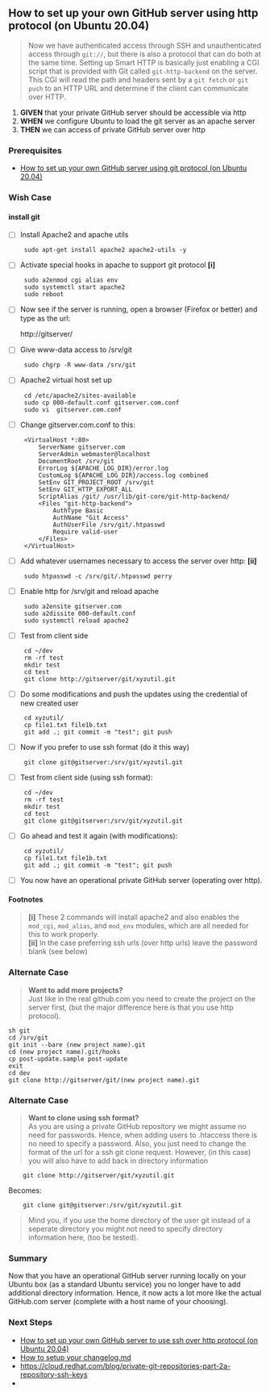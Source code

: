 

## How to set up your own GitHub server using http protocol (on Ubuntu 20.04)
> Now we have authenticated access through SSH and unauthenticated access through `git://`, but there is also a protocol that can do both at the same time. Setting up Smart HTTP is basically just enabling a CGI script that is provided with Git called `git-http-backend` on the server. This CGI will read the path and headers sent by a `git fetch` or `git push` to an HTTP URL and determine if the client can communicate over HTTP.

 1. **GIVEN** that your private GitHub server should be accessible via http
 2. **WHEN** we configure Ubuntu to load the git server as an apache server
 3. **THEN** we can access of private GitHub server over http 

### Prerequisites
- [How to set up your own GitHub server using git protocol (on Ubuntu 20.04)](https://github.com/perriera/extras_oci/blob/dev/docs/GITHUB_GIT.md)


### Wish Case
#### install git
 - [ ] Install Apache2 and apache utils 

		sudo apt-get install apache2 apache2-utils -y

 - [ ] Activate special hooks in apache to support git protocol **[i]**

		sudo a2enmod cgi alias env
		sudo systemctl start apache2
		sudo reboot

 - [ ] Now see if the server is running, open a browser (Firefox or better) and type as the url:

	 http://gitserver/


 - [ ] Give www-data access to /srv/git

		sudo chgrp -R www-data /srv/git 

 - [ ] Apache2 virtual host set up

		cd /etc/apache2/sites-available
		sudo cp 000-default.conf gitserver.com.conf
		sudo vi  gitserver.com.conf

 - [ ] Change gitserver.com.conf to this:

		<VirtualHost *:80>
			ServerName gitserver.com
			ServerAdmin webmaster@localhost
			DocumentRoot /srv/git
			ErrorLog ${APACHE_LOG_DIR}/error.log
			CustomLog ${APACHE_LOG_DIR}/access.log combined
			SetEnv GIT_PROJECT_ROOT /srv/git
			SetEnv GIT_HTTP_EXPORT_ALL
			ScriptAlias /git/ /usr/lib/git-core/git-http-backend/
			<Files "git-http-backend">
			    AuthType Basic
			    AuthName "Git Access"
			    AuthUserFile /srv/git/.htpasswd
			    Require valid-user
			</Files>
		</VirtualHost>

 - [ ] Add whatever usernames necessary to access the server over http: **[ii]**

		sudo htpasswd -c /srv/git/.htpasswd perry

 - [ ] Enable http for /srv/git and reload apache

		sudo a2ensite gitserver.com
		sudo a2dissite 000-default.conf
		sudo systemctl reload apache2

 - [ ] Test from client side

		cd ~/dev
		rm -rf test
		mkdir test
		cd test
		git clone http://gitserver/git/xyzutil.git

 - [ ] Do some modifications and push the updates using the credential of new created user

		cd xyzutil/
		cp file1.txt file1b.txt 
		git add .; git commit -m "test"; git push

 - [ ] Now if you prefer to use ssh format (do it this way)

		git clone git@gitserver:/srv/git/xyzutil.git

 - [ ] Test from client side (using ssh format):

		cd ~/dev
		rm -rf test
		mkdir test
		cd test
		git clone git@gitserver:/srv/git/xyzutil.git

 - [ ] Go ahead and test it again (with modifications):

		cd xyzutil/
		cp file1.txt file1b.txt 
		git add .; git commit -m "test"; git push

 - [ ] You now have an operational private GitHub server (operating over http).

#### Footnotes
>**[i]** These 2 commands will install apache2 and also enables the `mod_cgi`, `mod_alias`, and `mod_env` modules, which are all needed for this to work properly.<br/>
>**[ii]** In the case preferring ssh urls (over http urls) leave the password blank (see below)


### Alternate Case 
> **Want to add more projects?** </br>
>	Just like in the real github.com you need to create the project on the server first, (but the major difference here is that you use http protocol).</br>

	sh git
	cd /srv/git
	git init --bare (new project name).git
	cd (new project name).git/hooks
	cp post-update.sample post-update
	exit
	cd dev
	git clone http://gitserver/git/(new project name).git

### Alternate Case 
> **Want to clone using ssh format?** </br>
>	As you are using a private GitHub repository we might assume no need for passwords. Hence, when adding users to .htaccess there is no need to specify a password. Also, you just need to change the format of the url for a ssh git clone request. However, (in this case) you will also have to add back in directory information</br>

		git clone http://gitserver/git/xyzutil.git

Becomes:

		git clone git@gitserver:/srv/git/xyzutil.git

> Mind you, if you use the home directory of the user git instead of a seperate directory you might not need to specify directory information here, (too be tested).
> 
### Summary 
Now that you have an operational GitHub server running locally on your Ubuntu box (as a standard Ubuntu service) you no longer have to add additional directory information. Hence, it now acts a lot more like the actual GitHub.com server (complete with a host name of your choosing).   

### Next Steps
- [How to set up your own GitHub server to use ssh over http protocol (on Ubuntu 20.04)](https://github.com/perriera/extras_oci/blob/dev/docs/GITHUB_HTTP_SSH.md)
 - [How to setup your changelog.md](https://github.com/perriera/extras_oci/blob/dev/docs/CHANGELOG.md)
- https://cloud.redhat.com/blog/private-git-repositories-part-2a-repository-ssh-keys
- 



